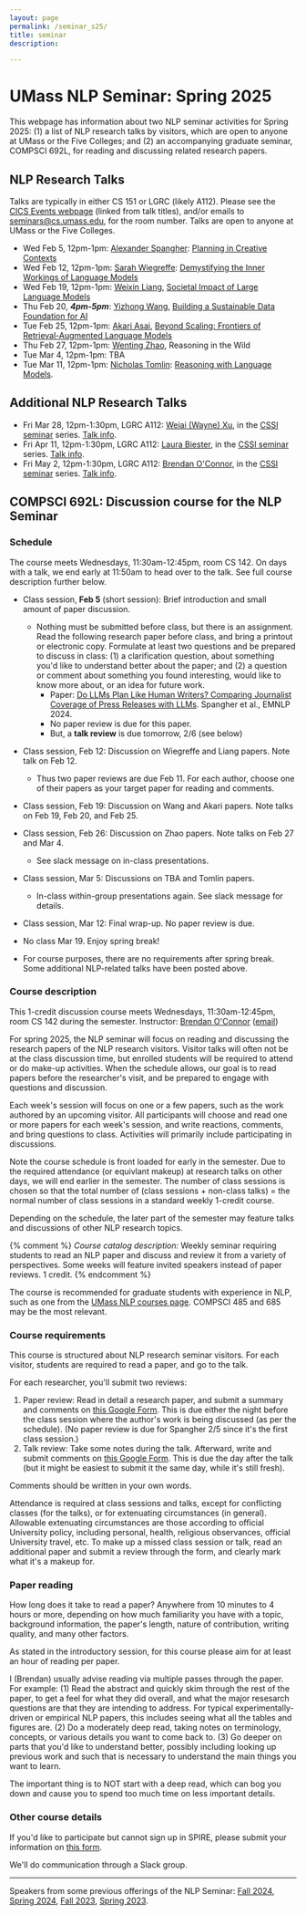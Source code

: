 ```yaml
---
layout: page
permalink: /seminar_s25/
title: seminar
description:

---
```


# UMass NLP Seminar: Spring 2025

This webpage has information about two NLP seminar activities for Spring 2025:  (1) a list of NLP research talks by visitors, which are open to anyone at UMass or the Five Colleges; and (2) an accompanying graduate seminar, COMPSCI 692L, for reading and discussing related research papers.


## NLP Research Talks

Talks are typically in either CS 151 or LGRC (likely A112). Please see the [CICS Events webpage](https://www.cics.umass.edu/events?s=nlp) (linked from talk titles), and/or emails to seminars@cs.umass.edu, for the room number.
Talks are open to anyone at UMass or the Five Colleges.

- Wed Feb 5, 12pm-1pm: [Alexander Spangher](https://www.alexander-spangher.com/): [Planning in Creative Contexts](https://www.cics.umass.edu/events/nlp-seminar-alexander-spangher)
- Wed Feb 12, 12pm-1pm: [Sarah Wiegreffe](https://sarahwie.github.io/): [Demystifying the Inner Workings of Language Models](https://www.cics.umass.edu/events/nlp-seminar-sarah-wiegreffe)
- Wed Feb 19, 12pm-1pm: [Weixin Liang](https://ai.stanford.edu/~wxliang/), [Societal Impact of Large Language Models](https://www.cics.umass.edu/events/nlp-seminar-weixin-liang)
- Thu Feb 20, ***4pm-5pm***: [Yizhong Wang](https://homes.cs.washington.edu/~yizhongw/), [Building a Sustainable Data Foundation for AI](https://www.cics.umass.edu/events/nlp-seminar-yizhong-wang)
- Tue Feb 25, 12pm-1pm: [Akari Asai](https://akariasai.github.io/), [Beyond Scaling: Frontiers of Retrieval-Augmented Language Models](https://www.cics.umass.edu/events/nlp-seminar-akari-asai-university-washington)
- Thu Feb 27, 12pm-1pm: [Wenting Zhao](https://wenting-zhao.github.io/), Reasoning in the Wild
- Tue Mar 4, 12pm-1pm: TBA
- Tue Mar 11, 12pm-1pm: [Nicholas Tomlin](https://people.eecs.berkeley.edu/~nicholas_tomlin/): [Reasoning with Language Models](https://www.cics.umass.edu/events/seminar-nicholas-tomlin).

## Additional NLP Research Talks

- Fri Mar 28, 12pm-1:30pm, LGRC A112: [Weiai (Wayne) Xu](https://curiositybits.cc/), in the [CSSI seminar](https://cssi.umass.edu/) series.  [Talk info](https://cssi.umass.edu/events/fri-03282025-1200/cssi-research-seminar-weiai-xu-wayne).
- Fri Apr 11, 12pm-1:30pm, LGRC A112: [Laura Biester](https://www.laurabiester.com/), in the [CSSI seminar](https://cssi.umass.edu/) series.  [Talk info](https://cssi.umass.edu/events/fri-04112025-1200/cssi-research-seminar-laura-biester).
- Fri May 2, 12pm-1:30pm, LGRC A112: [Brendan O'Connor](https://brenocon.com/), in the [CSSI seminar](https://cssi.umass.edu/) series.  [Talk info](https://cssi.umass.edu/events/fri-05022025-1200/cssi-research-seminar-brendan-oconnor).

## COMPSCI 692L: Discussion course for the NLP Seminar


### Schedule

The course meets Wednesdays, 11:30am-12:45pm, room CS 142.  On days with a talk, we end early at 11:50am to head over to the talk.  See full course description further below.

- Class session, **Feb 5** (short session): Brief introduction and small amount of paper discussion.  
  - Nothing must be submitted before class, but there is an assignment.  Read the following research paper before class, and bring a printout or electronic copy. Formulate at least two questions and be prepared to discuss in class: (1) a clarification question, about something you'd like to understand better about the paper; and (2) a question or comment about something you found interesting, would like to know more about, or an idea for future work.
    - Paper: [Do LLMs Plan Like Human Writers? Comparing Journalist Coverage of Press Releases with LLMs](https://aclanthology.org/2024.emnlp-main.1216/). Spangher et al., EMNLP 2024.
    - No paper review is due for this paper.
    - But, a **talk review** is due tomorrow, 2/6 (see below)

- Class session, Feb 12: Discussion on Wiegreffe and Liang papers.  Note talk on Feb 12.
  - Thus two paper reviews are due Feb 11.  For each author, choose one of their papers as your target paper for reading and comments.

- Class session, Feb 19: Discussion on Wang and Akari papers.  Note talks on Feb 19, Feb 20, and Feb 25.

- Class session, Feb 26: Discussion on Zhao papers.  Note talks on Feb 27 and Mar 4.
    - See slack message on in-class presentations.

- Class session, Mar 5: Discussions on TBA and Tomlin papers.
    - In-class within-group presentations again. See slack message for details.

- Class session, Mar 12: Final wrap-up.  No paper review is due.

- No class Mar 19. Enjoy spring break!

- For course purposes, there are no requirements after spring break.  Some additional NLP-related talks have been posted above.



### Course description

This 1-credit discussion course meets Wednesdays, 11:30am-12:45pm, room CS 142 during the semester.
Instructor: [Brendan O'Connor](http://brenocon.com) (<a href="mailto:brenocon@cs.umass.edu ">email</a>)

For spring 2025, the NLP seminar will focus on reading and discussing the research papers of the NLP research visitors.  Visitor talks will often not be at the class discussion time, but enrolled students will be required to attend or do make-up activities.  When the schedule allows, our goal is to read papers before the researcher's visit, and be prepared to engage with questions and discussion.

Each week's session will focus on one or a few papers, such as the work authored by an upcoming visitor.  All participants will choose and read one or more papers for each week's session, and write reactions, comments, and bring questions to class.  Activities will primarily include participating in discussions.

Note the course schedule is front loaded for early in the semester.  Due to the required attendance (or equivlant makeup) at research talks on other days, we will end earlier in the semester.  The number of class sessions is chosen so that the total number of (class sessions + non-class talks) = the normal number of class sessions in a standard weekly 1-credit course.

Depending on the schedule, the later part of the semester may feature talks and discussions of other NLP research topics.

{% comment %}
*Course catalog description:* Weekly seminar requiring students to read an NLP paper and discuss and review it from a variety of perspectives. Some weeks will feature invited speakers instead of paper reviews.  1 credit.
{% endcomment %}

The course is recommended for graduate students with experience in NLP, such as one from the [UMass NLP courses page](/courses/).  COMPSCI 485 and 685 may be the most relevant.

### Course requirements

This course is structured about NLP research seminar visitors.  For each visitor, students are required to read a paper, and go to the talk.

For each researcher, you'll submit two reviews:
1. Paper review: Read in detail a research paper, and submit a summary and comments on [this Google Form](https://docs.google.com/forms/d/e/1FAIpQLScJM7rbg285ppEmRKfcma88CtNAysiHxh9Koz-om_t1mDUnVw/viewform?usp=dialog).  This is due either the night before the class session where the author's work is being discussed (as per the schedule). (No paper review is due for Spangher 2/5 since it's the first class session.)
2. Talk review: Take some notes during the talk. Afterward, write and submit comments on [this Google Form](https://docs.google.com/forms/d/e/1FAIpQLSddDVv77O1eN4Clh2iqKpCpqQ0Xg5QRr6tAYHlEbk51LC3k6w/viewform?usp=dialog).  This is due the day after the talk (but it might be easiest to submit it the same day, while it's still fresh).

Comments should be written in your own words.

Attendance is required at class sessions and talks, except for conflicting classes (for the talks), or for extenuating circumstances (in general).  Allowable extenuating circumstances are those according to official University policy, including personal, health, religious observances, official University travel, etc.  To make up a missed class session or talk, read an additional paper and submit a review through the form, and clearly mark what it's a makeup for.

### Paper reading

How long does it take to read a paper?  Anywhere from 10 minutes to 4 hours or more, depending on how much familiarity you have with a topic, background information, the paper's length, nature of contribution, writing quality, and many other factors.

As stated in the introductory session, for this course please aim for at least an hour of reading per paper.

I (Brendan) usually advise reading via multiple passes through the paper.  For example:  (1) Read the abstract and quickly skim through the rest of the paper, to get a feel for what they did overall, and what the major resesarch questions are that they are intending to address.  For typical experimentally-driven or empirical NLP papers, this includes seeing what all the tables and figures are.  (2) Do a moderately deep read, taking notes on terminology, concepts, or various details you want to come back to.  (3) Go deeper on parts that you'd like to understand better, possibly including looking up previous work and such that is necessary to understand the main things you want to learn.

The important thing is to NOT start with a deep read, which can bog you down and cause you to spend too much time on less important details.

### Other course details

If you'd like to participate but cannot sign up in SPIRE, please submit your information on [this form](https://docs.google.com/forms/d/e/1FAIpQLSf5Uo4iMSvNoTGbrPyTmrYNdB6hjhvZfMotpVOzaQPaR8rm1Q/viewform?usp=dialog).

We'll do communication through a Slack group.

---

Speakers from some previous offerings of the NLP Seminar:
  <a href="https://people.cs.umass.edu/~miyyer/nlpseminar/">Fall 2024</a>,
  <a href="https://people.cs.umass.edu/~miyyer/nlpseminar/spring24.html">Spring 2024</a>,
  <a href="https://people.cs.umass.edu/~miyyer/nlpseminar/fall23.html">Fall 2023</a>,
  <a href="https://people.cs.umass.edu/~miyyer/nlpseminar/spring23.html">Spring 2023</a>.


